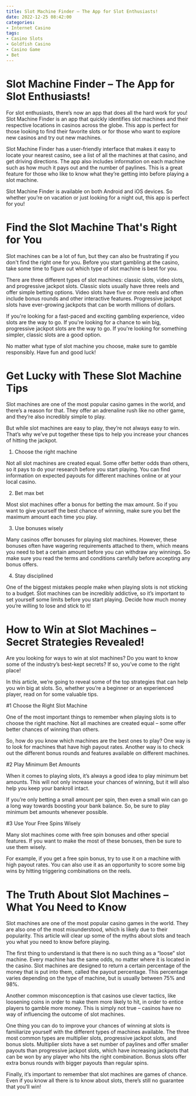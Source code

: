 ```yaml
---
title: Slot Machine Finder – The App for Slot Enthusiasts!
date: 2022-12-25 08:42:00
categories:
- Internet Casino
tags:
- Casino Slots
- Goldfish Casino
- Casino Game
- Bet
---
```



#  Slot Machine Finder – The App for Slot Enthusiasts!

For slot enthusiasts, there’s now an app that does all the hard work for you! Slot Machine Finder is an app that quickly identifies slot machines and their respective locations in casinos across the globe. This app is perfect for those looking to find their favorite slots or for those who want to explore new casinos and try out new machines.

Slot Machine Finder has a user-friendly interface that makes it easy to locate your nearest casino, see a list of all the machines at that casino, and get driving directions. The app also includes information on each machine such as how much it pays out and the number of paylines. This is a great feature for those who like to know what they’re getting into before playing a slot machine.

Slot Machine Finder is available on both Android and iOS devices. So whether you’re on vacation or just looking for a night out, this app is perfect for you!

#  Find the Slot Machine That's Right for You

Slot machines can be a lot of fun, but they can also be frustrating if you don't find the right one for you. Before you start gambling at the casino, take some time to figure out which type of slot machine is best for you.

There are three different types of slot machines: classic slots, video slots, and progressive jackpot slots. Classic slots usually have three reels and offer simple betting options. Video slots have five or more reels and often include bonus rounds and other interactive features. Progressive jackpot slots have ever-growing jackpots that can be worth millions of dollars.

If you're looking for a fast-paced and exciting gambling experience, video slots are the way to go. If you're looking for a chance to win big, progressive jackpot slots are the way to go. If you're looking for something simpler, classic slots are a good option.

No matter what type of slot machine you choose, make sure to gamble responsibly. Have fun and good luck!

#  Get Lucky with These Slot Machine Tips

Slot machines are one of the most popular casino games in the world, and there’s a reason for that. They offer an adrenaline rush like no other game, and they’re also incredibly simple to play.

But while slot machines are easy to play, they’re not always easy to win. That’s why we’ve put together these tips to help you increase your chances of hitting the jackpot.

1. Choose the right machine

Not all slot machines are created equal. Some offer better odds than others, so it pays to do your research before you start playing. You can find information on expected payouts for different machines online or at your local casino.

2. Bet max bet

Most slot machines offer a bonus for betting the max amount. So if you want to give yourself the best chance of winning, make sure you bet the maximum amount each time you play.

3. Use bonuses wisely

Many casinos offer bonuses for playing slot machines. However, these bonuses often have wagering requirements attached to them, which means you need to bet a certain amount before you can withdraw any winnings. So make sure you read the terms and conditions carefully before accepting any bonus offers.

4. Stay disciplined

One of the biggest mistakes people make when playing slots is not sticking to a budget. Slot machines can be incredibly addictive, so it’s important to set yourself some limits before you start playing. Decide how much money you’re willing to lose and stick to it!

#  How to Win at Slot Machines – Secret Strategies Revealed!

Are you looking for ways to win at slot machines? Do you want to know some of the industry’s best-kept secrets? If so, you’ve come to the right place!

In this article, we’re going to reveal some of the top strategies that can help you win big at slots. So, whether you’re a beginner or an experienced player, read on for some valuable tips.

#1 Choose the Right Slot Machine

One of the most important things to remember when playing slots is to choose the right machine. Not all machines are created equal – some offer better chances of winning than others.

So, how do you know which machines are the best ones to play? One way is to look for machines that have high payout rates. Another way is to check out the different bonus rounds and features available on different machines.

#2 Play Minimum Bet Amounts

When it comes to playing slots, it’s always a good idea to play minimum bet amounts. This will not only increase your chances of winning, but it will also help you keep your bankroll intact.

If you’re only betting a small amount per spin, then even a small win can go a long way towards boosting your bank balance. So, be sure to play minimum bet amounts whenever possible.

#3 Use Your Free Spins Wisely

Many slot machines come with free spin bonuses and other special features. If you want to make the most of these bonuses, then be sure to use them wisely.

For example, if you get a free spin bonus, try to use it on a machine with high payout rates. You can also use it as an opportunity to score some big wins by hitting triggering combinations on the reels.

#  The Truth About Slot Machines – What You Need to Know

Slot machines are one of the most popular casino games in the world. They are also one of the most misunderstood, which is likely due to their popularity. This article will clear up some of the myths about slots and teach you what you need to know before playing.

The first thing to understand is that there is no such thing as a “loose” slot machine. Every machine has the same odds, no matter where it is located in the casino. Slot machines are designed to return a certain percentage of the money that is put into them, called the payout percentage. This percentage varies depending on the type of machine, but is usually between 75% and 98%.

Another common misconception is that casinos use clever tactics, like loosening coins in order to make them more likely to hit, in order to entice players to gamble more money. This is simply not true – casinos have no way of influencing the outcome of slot machines.

One thing you can do to improve your chances of winning at slots is familiarize yourself with the different types of machines available. The three most common types are multiplier slots, progressive jackpot slots, and bonus slots. Multiplier slots have a set number of paylines and offer smaller payouts than progressive jackpot slots, which have increasing jackpots that can be won by any player who hits the right combination. Bonus slots offer extra bonus rounds with bigger payouts than regular spins.

Finally, it’s important to remember that slot machines are games of chance. Even if you know all there is to know about slots, there’s still no guarantee that you’ll win!